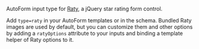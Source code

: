 AutoForm input type for [Raty](https://github.com/wbotelhos/raty), a jQuery star rating form control.

Add `type=raty` in your AutoForm templates or in the schema. Bundled Raty images are used by default, but you can customize them and other options by adding a `ratyOptions` attribute to your inputs and binding a template helper of Raty options to it.
